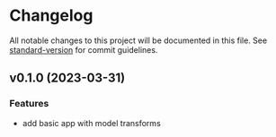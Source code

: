 # Changelog

All notable changes to this project will be documented in this file. See [standard-version](https://github.com/conventional-changelog/standard-version) for commit guidelines.

## v0.1.0 (2023-03-31)

### Features

* add basic app with model transforms
